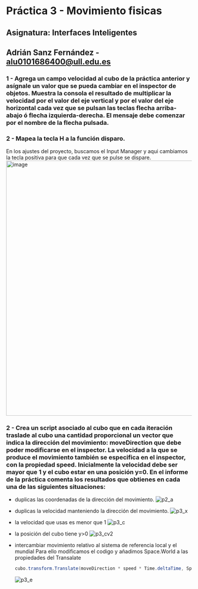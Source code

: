 # Práctica 3 - Movimiento fisicas
## Asignatura: Interfaces Inteligentes
## Adrián Sanz Fernández - alu0101686400@ull.edu.es


### 1 - Agrega un campo velocidad al cubo de la práctica anterior y asígnale un valor que se pueda cambiar en el inspector de objetos. Muestra la consola el resultado de multiplicar la velocidad por el valor del eje vertical y por el valor del eje horizontal cada vez que se pulsan las teclas flecha arriba-abajo ó flecha izquierda-derecha. El mensaje debe comenzar por el nombre de la flecha pulsada.

### 2 - Mapea la tecla H a la función disparo. 
En los ajustes del proyecto, buscamos el Input Manager y aqui cambiamos la tecla positiva para que cada vez que se pulse se dispare.
<img width="693" alt="image" src="https://github.com/adriansanzzzz/II_Actividad3/assets/74414073/5c054152-4fcc-4d4a-8fc9-56a6a7415350">

### 2 - Crea un script asociado al cubo que en cada iteración traslade al cubo una cantidad proporcional un vector que indica la dirección del movimiento: moveDirection que debe poder modificarse en el inspector.  La velocidad a la que se produce el movimiento también se especifica en el inspector, con la propiedad speed. Inicialmente la velocidad debe ser mayor que 1 y el cubo estar en una posición y=0. En el informe de la práctica comenta los resultados que obtienes en cada una de las siguientes situaciones:
- duplicas las coordenadas de la dirección del movimiento.
   ![p2_a](https://github.com/adriansanzzzz/II_Actividad3/assets/74414073/521254eb-da4a-4d28-9130-93f9ad946ad1)

- duplicas la velocidad manteniendo la dirección del movimiento.
![p3_x](https://github.com/adriansanzzzz/II_Actividad3/assets/74414073/9f69d66b-6338-4ec1-a5a1-7e8ee64068a2)


- la velocidad que usas es menor que 1
  ![p3_c](https://github.com/adriansanzzzz/II_Actividad3/assets/74414073/17ba45f4-7abf-48f2-8a95-495605c12071)


- la posición del cubo tiene y>0
  ![p3_cv2](https://github.com/adriansanzzzz/II_Actividad3/assets/74414073/cc5c00e9-6549-4b7e-8ed8-6240a949743e)


- intercambiar movimiento relativo al sistema de referencia local y el mundial
  Para ello modificamos  el codigo y añadimos Space.World a las propiedades del Transalate
  ```csharp
  cubo.transform.Translate(moveDirection * speed * Time.deltaTime, Space.World);
  ```
  ![p3_e](https://github.com/adriansanzzzz/II_Actividad3/assets/74414073/35721a48-65aa-4195-aaeb-8298032bf037)


